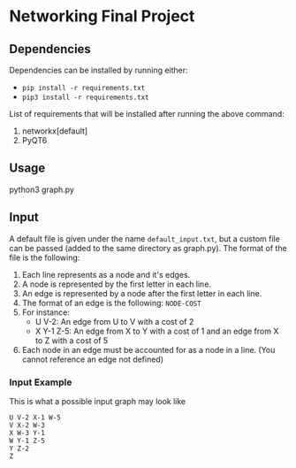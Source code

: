 # Networking Final Project

## Dependencies

Dependencies can be installed by running either:

-   `pip install -r requirements.txt`
-   `pip3 install -r requirements.txt`

List of requirements that will be installed after running the above command:

1. networkx[default]
2. PyQT6

## Usage

python3 graph.py

## Input

A default file is given under the name `default_input.txt`, but a custom file can be passed (added to the same directory as graph.py). The format of the file is the following:

1. Each line represents as a node and it's edges.
2. A node is represented by the first letter in each line.
3. An edge is represented by a node after the first letter in each line.
4. The format of an edge is the following: `NODE-COST`
5. For instance:
    - U V-2: An edge from U to V with a cost of 2
    - X Y-1 Z-5: An edge from X to Y with a cost of 1 and an edge from X to Z with a cost of 5
6. Each node in an edge must be accounted for as a node in a line. (You cannot reference an edge not defined)

### Input Example

This is what a possible input graph may look like

```
U V-2 X-1 W-5
V X-2 W-3
X W-3 Y-1
W Y-1 Z-5
Y Z-2
Z
```
